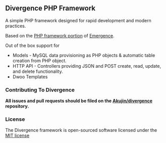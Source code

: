 ## Divergence PHP Framework
A simple PHP framework designed for rapid development and modern practices.

Based on the [PHP framework portion](https://github.com/JarvusInnovations/Emergence-Skeleton) of [Emergence](https://github.com/JarvusInnovations/Emergence).

Out of the box support for
 * Models - MySQL data provisioning as PHP objects & automatic table creation from PHP object.
 * HTTP API - Controllers providing JSON and POST create, read, update, and delete functionality.
 * Dwoo Templates

### Contributing To Divergence

**All issues and pull requests should be filed on the [Akujin/divergence](http://github.com/Akujin/divergence) repository.**

### License

The Divergence framework is open-sourced software licensed under the [MIT license](http://opensource.org/licenses/MIT)